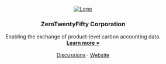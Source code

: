 <!-- PROJECT LOGO -->
<p align="center">
  <a href="https://github.com/ZeroTwentyFifty">
   <img src="https://github.com/user-attachments/assets/6eccfbd1-429b-48b7-a4e6-b721e537fc84" alt="Logo">
  </a>

  <h3 align="center">ZeroTwentyFifty Corporation</h3>

  <p align="center">
    Enabling the exchange of product-level carbon accounting data.
    <br />
    <a href="https://www.zerotwentyfifty.com"><strong>Learn more »</strong></a>
    <br />
    <br />
    <a href="https://github.com/orgs/ZeroTwentyFifty/discussions">Discussions</a>
    ·
    <a href="https://www.zerotwentyfifty.com">Website</a>
<!--     · -->
<!--     <a href="https://github.com/ZeroTwentyFifty/ZeroTwentyFifty/issues">Issues</a>
    ·
    <a href="https://www.zerotwentyfifty.com/roadmap">Roadmap</a> -->
  </p>
</p>
